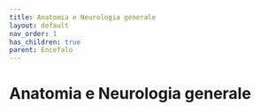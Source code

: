 ```yaml
---
title: Anatomia e Neurologia generale
layout: default
nav_order: 1
has_children: true
parent: Encefalo
---
```

# Anatomia e Neurologia generale